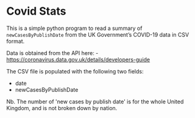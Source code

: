 Covid Stats
===========

This is a simple python program to read a summary of `newCasesByPublishDate` from the UK Government’s COVID-19 data in CSV format.

Data is obtained from the API here: - https://coronavirus.data.gov.uk/details/developers-guide

The CSV file is populated with the following two fields: 

* date
* newCasesByPublishDate

Nb. The number of 'new cases by publish date' is for the whole United Kingdom, and is not broken down by nation. 
